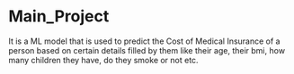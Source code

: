 # Main_Project
It is a ML model that is used to predict the Cost of Medical Insurance of a person based on certain details filled by them like their age, their bmi, how many children they have, do they smoke or not etc.
